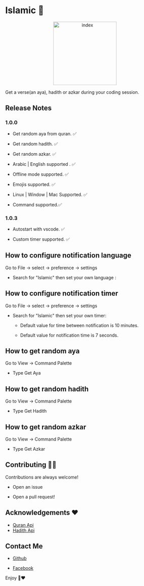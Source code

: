 # Islamic 📝

<p align="center">
 
<img src="https://i.ibb.co/FmRKLvX/index.jpg" alt="index" border="0" width="200" height="200">
 </p>

Get a verse(an aya), hadith or azkar during your coding session.

## Release Notes

### 1.0.0

- Get random aya from quran. ✅

- Get random hadith. ✅

- Get random azkar. ✅

- Arabic | English supported . ✅

- Offline mode supported. ✅

- Emojis supported. ✅

- Linux | Window | Mac Supported. ✅

- Command supported.✅

### 1.0.3

- Autostart with vscode. ✅

- Custom timer supported. ✅

## How to configure notification language

Go to File -> select -> preference -> settings

- Search for "Islamic" then set your own language :

## How to configure notification timer

Go to File -> select -> preference -> settings

- Search for "Islamic" then set your own timer:

  - Default value for time between notification is 10 minutes.

  - Default value for notification time is 7 seconds.

    <!-- ![image info](./images/preview.gif) -->

## How to get random aya

Go to View -> Command Palette

- Type Get Aya

## How to get random hadith

Go to View -> Command Palette

- Type Get Hadith

## How to get random azkar

Go to View -> Command Palette

- Type Get Azkar

## Contributing 🧑‍💻

Contributions are always welcome!

- Open an issue

- Open a pull request!

<!-- ## License 💼  -->
<!--
[MIT](https://choosealicense.com/licenses/mit/)  -->

## Acknowledgements ❤️

- [Quran Api](https://alquran.cloud/api)
- [Hadith Api](https://api.sunnah.com/)

## Contact Me

- [Github ](https://github.com/Abdullahmokbl)

- [Facebook ](https://www.facebook.com/abdullahmokbl)

Enjoy 💚❤️

